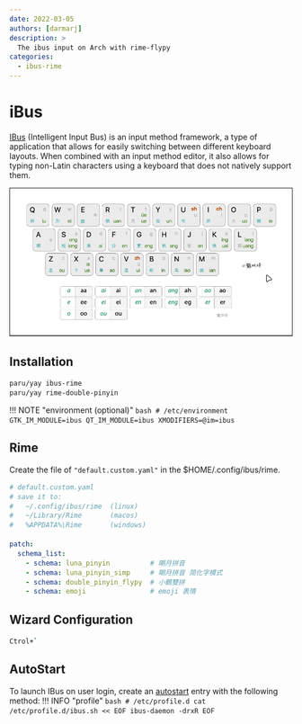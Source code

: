 ```yaml
---
date: 2022-03-05
authors: [darmarj]
description: >
  The ibus input on Arch with rime-flypy
categories:
  - ibus-rime
---
```


# iBus

[IBus](https://wiki.archlinux.org/title/IBus) (Intelligent Input Bus) is an input method framework, a type of application that allows for easily switching between different keyboard layouts. When combined with an input method editor, it also allows for typing non-Latin characters using a keyboard that does not natively support them.

![rime-flypy](../../../assets/images/rime-flypy.png "rime-flypy")

## Installation

``` bash
paru/yay ibus-rime
paru/yay rime-double-pinyin
```

!!! NOTE "environment (optional)"
    ``` bash
    # /etc/environment
      GTK_IM_MODULE=ibus
      QT_IM_MODULE=ibus
      XMODIFIERS=@im=ibus
    ```

## Rime

Create the file of `"default.custom.yaml"` in the $HOME/.config/ibus/rime.

``` yaml
# default.custom.yaml
# save it to:
#   ~/.config/ibus/rime  (linux)
#   ~/Library/Rime       (macos)
#   %APPDATA%\Rime       (windows)

patch:
  schema_list:
    - schema: luna_pinyin          # 朙月拼音
    - schema: luna_pinyin_simp     # 朙月拼音 简化字模式
    - schema: double_pinyin_flypy  # 小鶴雙拼
    - schema: emoji                # emoji 表情
```

## Wizard Configuration

``` bash
Ctrol+`
```

## AutoStart

To launch IBus on user login, create an [autostart](https://wiki.archlinux.org/title/Autostart) entry with the following method:
!!! INFO "profile"
    ``` bash
    # /etc/profile.d
    cat /etc/profile.d/ibus.sh << EOF
    ibus-daemon -drxR
    EOF
    ```
